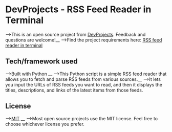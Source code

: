 # DevProjects - RSS Feed Reader in Terminal

-->This is an open source project from [DevProjects](http://www.codementor.io/projects). Feedback and questions are welcome!__
-->Find the project requirements here: [RSS feed reader in terminal](https://www.codementor.io/projects/tool/rss-feed-reader-in-terminal-atx32jp82q)

## Tech/framework used

-->Built with Python __
-->This Python script is a simple RSS feed reader that allows you to fetch and parse RSS feeds from various sources.__ 
-->It lets you input the URLs of RSS feeds you want to read, and then it displays the titles, descriptions, and links of the latest items from those feeds.

## License

-->[MIT](https://choosealicense.com/licenses/mit/)			__
-->Most open source projects use the MIT license. Feel free to choose whichever license you prefer.
